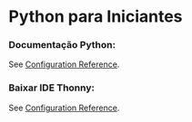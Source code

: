 # Python para Iniciantes

### Documentação Python:
See [Configuration Reference](https://www.python.org/).

### Baixar IDE Thonny:
See [Configuration Reference](https://thonny.org/).
